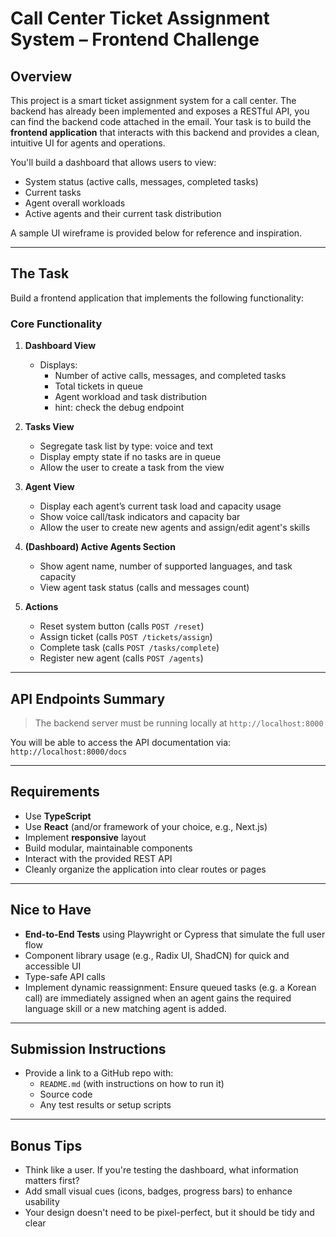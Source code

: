 # Call Center Ticket Assignment System – Frontend Challenge

## Overview

This project is a smart ticket assignment system for a call center. The backend has already been implemented and exposes a RESTful API, you can find the backend code attached in the email. Your task is to build the **frontend application** that interacts with this backend and provides a clean, intuitive UI for agents and operations.

You'll build a dashboard that allows users to view:
- System status (active calls, messages, completed tasks)
- Current tasks
- Agent overall workloads
- Active agents and their current task distribution

A sample UI wireframe is provided below for reference and inspiration. 

---

## The Task

Build a frontend application that implements the following functionality:

### Core Functionality

1. **Dashboard View**
   - Displays:
     - Number of active calls, messages, and completed tasks
     - Total tickets in queue
     - Agent workload and task distribution
     - hint: check the debug endpoint

2. **Tasks View**
   - Segregate task list by type: voice and text
   - Display empty state if no tasks are in queue
   - Allow the user to create a task from the view

3. **Agent View**
   - Display each agent’s current task load and capacity usage
   - Show voice call/task indicators and capacity bar
   - Allow the user to create new agents and assign/edit agent's skills

4. **(Dashboard) Active Agents Section**
   - Show agent name, number of supported languages, and task capacity
   - View agent task status (calls and messages count)

5. **Actions**
   - Reset system button (calls `POST /reset`)
   - Assign ticket (calls `POST /tickets/assign`)
   - Complete task (calls `POST /tasks/complete`)
   - Register new agent (calls `POST /agents`)
   
---

## API Endpoints Summary

> The backend server must be running locally at `http://localhost:8000`

You will be able to access the API documentation via: `http://localhost:8000/docs`

---

## Requirements

- Use **TypeScript**
- Use **React** (and/or framework of your choice, e.g., Next.js)
- Implement **responsive** layout
- Build modular, maintainable components
- Interact with the provided REST API
- Cleanly organize the application into clear routes or pages

---

## Nice to Have

- **End-to-End Tests** using Playwright or Cypress that simulate the full user flow
- Component library usage (e.g., Radix UI, ShadCN) for quick and accessible UI
- Type-safe API calls
- Implement dynamic reassignment: Ensure queued tasks (e.g. a Korean call) are immediately assigned when an agent gains the required language skill or a new      matching agent is added.

---

## Submission Instructions

- Provide a link to a GitHub repo with:
  - `README.md` (with instructions on how to run it)
  - Source code
  - Any test results or setup scripts

---

## Bonus Tips

- Think like a user. If you're testing the dashboard, what information matters first?
- Add small visual cues (icons, badges, progress bars) to enhance usability
- Your design doesn't need to be pixel-perfect, but it should be tidy and clear